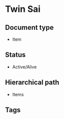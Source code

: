 # Twin Sai

## Document type

 - Item

## Status

 - Active/Alive

## Hierarchical path

 - Items

## Tags

